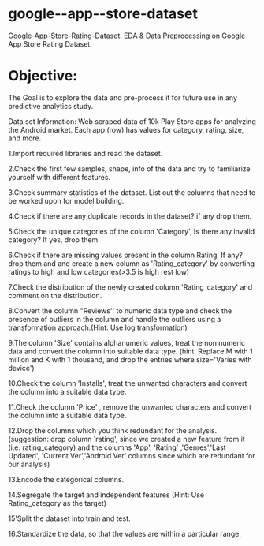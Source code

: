 # google--app--store-dataset
Google-App-Store-Rating-Dataset.
EDA & Data Preprocessing on Google App Store Rating Dataset.

# Objective:
The Goal is to explore the data and pre-process it for future use in any predictive analytics study.

Data set Information:
Web scraped data of 10k Play Store apps for analyzing the Android market. Each app (row) has values for category, rating, size, and more.

1.Import required libraries and read the dataset.

2.Check the first few samples, shape, info of the data and try to familiarize yourself with different features.

3.Check summary statistics of the dataset. List out the columns that need to be worked upon for model building.

4.Check if there are any duplicate records in the dataset? if any drop them.

5.Check the unique categories of the column 'Category', Is there any invalid category? If yes, drop them.

6.Check if there are missing values present in the column Rating, If any? drop them and and create a new column as 'Rating_category' by converting ratings to high and low categories(>3.5 is high rest low)

7.Check the distribution of the newly created column 'Rating_category' and comment on the distribution.

8.Convert the column "Reviews'' to numeric data type and check the presence of outliers in the column and handle the outliers using a transformation approach.(Hint: Use log transformation)

9.The column 'Size' contains alphanumeric values, treat the non numeric data and convert the column into suitable data type. (hint: Replace M with 1 million and K with 1 thousand, and drop the entries where size='Varies with device')

10.Check the column 'Installs', treat the unwanted characters and convert the column into a suitable data type.

11.Check the column 'Price' , remove the unwanted characters and convert the column into a suitable data type.

12.Drop the columns which you think redundant for the analysis.(suggestion: drop column 'rating', since we created a new feature from it (i.e. rating_category) and the columns 'App', 'Rating' ,'Genres','Last Updated', 'Current Ver','Android Ver' columns since which are redundant for our analysis)

13.Encode the categorical columns.

14.Segregate the target and independent features (Hint: Use Rating_category as the target)

15'Split the dataset into train and test.

16.Standardize the data, so that the values are within a particular range.
